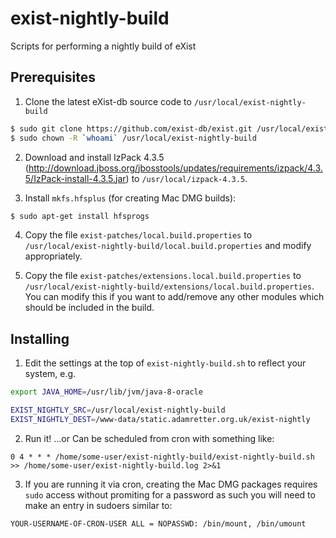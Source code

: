 # exist-nightly-build
Scripts for performing a nightly build of eXist

## Prerequisites
1. Clone the latest eXist-db source code to `/usr/local/exist-nightly-build`

```bash
$ sudo git clone https://github.com/exist-db/exist.git /usr/local/exist-nightly-build
$ sudo chown -R `whoami` /usr/local/exist-nightly-build
```

2. Download and install IzPack 4.3.5 (http://download.jboss.org/jbosstools/updates/requirements/izpack/4.3.5/IzPack-install-4.3.5.jar) to `/usr/local/izpack-4.3.5`.

3. Install `mkfs.hfsplus` (for creating Mac DMG builds):

```bash
$ sudo apt-get install hfsprogs
```

4. Copy the file `exist-patches/local.build.properties` to `/usr/local/exist-nightly-build/local.build.properties` and modify appropriately.

5. Copy the file `exist-patches/extensions.local.build.properties` to `/usr/local/exist-nightly-build/extensions/local.build.properties`. You can modify this if you want to add/remove any other modules which should be included in the build.

## Installing

1. Edit the settings at the top of `exist-nightly-build.sh` to reflect your system, e.g. 

```bash
export JAVA_HOME=/usr/lib/jvm/java-8-oracle

EXIST_NIGHTLY_SRC=/usr/local/exist-nightly-build
EXIST_NIGHTLY_DEST=/www-data/static.adamretter.org.uk/exist-nightly
```

2. Run it! ...or Can be scheduled from cron with something like:

```
0 4 * * * /home/some-user/exist-nightly-build/exist-nightly-build.sh >> /home/some-user/exist-nightly-build.log 2>&1
```

3. If you are running it via cron, creating the Mac DMG packages requires `sudo` access without promiting for a password as such you will need to make an entry in sudoers similar to:

```
YOUR-USERNAME-OF-CRON-USER ALL = NOPASSWD: /bin/mount, /bin/umount
```
